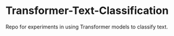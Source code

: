# Transformer-Text-Classification
Repo for experiments in using Transformer models to classify text.

